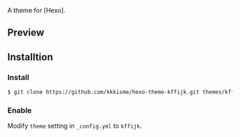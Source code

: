A theme for [Hexo].

## Preview

## Installtion

### Install

```bash
$ git clone https://github.com/kkkisme/hexo-theme-kffijk.git themes/kffijk
```

### Enable

Modify `theme` setting in `_config.yml` to `kffijk`.
